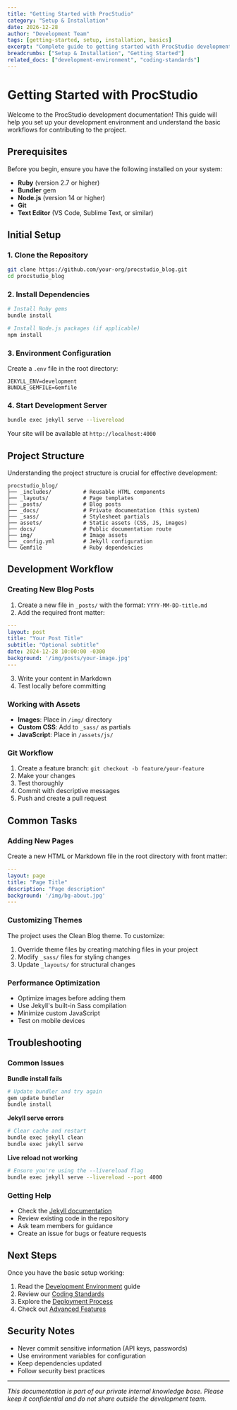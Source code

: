 ```yaml
---
title: "Getting Started with ProcStudio"
category: "Setup & Installation"
date: 2026-12-28
author: "Development Team"
tags: [getting-started, setup, installation, basics]
excerpt: "Complete guide to getting started with ProcStudio development environment and basic workflows."
breadcrumbs: ["Setup & Installation", "Getting Started"]
related_docs: ["development-environment", "coding-standards"]
---
```


# Getting Started with ProcStudio

Welcome to the ProcStudio development documentation! This guide will help you set up your development environment and understand the basic workflows for contributing to the project.

## Prerequisites

Before you begin, ensure you have the following installed on your system:

- **Ruby** (version 2.7 or higher)
- **Bundler** gem
- **Node.js** (version 14 or higher)
- **Git**
- **Text Editor** (VS Code, Sublime Text, or similar)

## Initial Setup

### 1. Clone the Repository

```bash
git clone https://github.com/your-org/procstudio_blog.git
cd procstudio_blog
```

### 2. Install Dependencies

```bash
# Install Ruby gems
bundle install

# Install Node.js packages (if applicable)
npm install
```

### 3. Environment Configuration

Create a `.env` file in the root directory:

```env
JEKYLL_ENV=development
BUNDLE_GEMFILE=Gemfile
```

### 4. Start Development Server

```bash
bundle exec jekyll serve --livereload
```

Your site will be available at `http://localhost:4000`

## Project Structure

Understanding the project structure is crucial for effective development:

```
procstudio_blog/
├── _includes/          # Reusable HTML components
├── _layouts/           # Page templates
├── _posts/             # Blog posts
├── _docs/              # Private documentation (this system)
├── _sass/              # Stylesheet partials
├── assets/             # Static assets (CSS, JS, images)
├── docs/               # Public documentation route
├── img/                # Image assets
├── _config.yml         # Jekyll configuration
└── Gemfile             # Ruby dependencies
```

## Development Workflow

### Creating New Blog Posts

1. Create a new file in `_posts/` with the format: `YYYY-MM-DD-title.md`
2. Add the required front matter:

```yaml
---
layout: post
title: "Your Post Title"
subtitle: "Optional subtitle"
date: 2024-12-28 10:00:00 -0300
background: '/img/posts/your-image.jpg'
---
```

3. Write your content in Markdown
4. Test locally before committing

### Working with Assets

- **Images**: Place in `/img/` directory
- **Custom CSS**: Add to `_sass/` as partials
- **JavaScript**: Place in `/assets/js/`

### Git Workflow

1. Create a feature branch: `git checkout -b feature/your-feature`
2. Make your changes
3. Test thoroughly
4. Commit with descriptive messages
5. Push and create a pull request

## Common Tasks

### Adding New Pages

Create a new HTML or Markdown file in the root directory with front matter:

```yaml
---
layout: page
title: "Page Title"
description: "Page description"
background: '/img/bg-about.jpg'
---
```

### Customizing Themes

The project uses the Clean Blog theme. To customize:

1. Override theme files by creating matching files in your project
2. Modify `_sass/` files for styling changes
3. Update `_layouts/` for structural changes

### Performance Optimization

- Optimize images before adding them
- Use Jekyll's built-in Sass compilation
- Minimize custom JavaScript
- Test on mobile devices

## Troubleshooting

### Common Issues

**Bundle install fails**
```bash
# Update bundler and try again
gem update bundler
bundle install
```

**Jekyll serve errors**
```bash
# Clear cache and restart
bundle exec jekyll clean
bundle exec jekyll serve
```

**Live reload not working**
```bash
# Ensure you're using the --livereload flag
bundle exec jekyll serve --livereload --port 4000
```

### Getting Help

- Check the [Jekyll documentation](https://jekyllrb.com/docs/)
- Review existing code in the repository
- Ask team members for guidance
- Create an issue for bugs or feature requests

## Next Steps

Once you have the basic setup working:

1. Read the [Development Environment](development-environment) guide
2. Review our [Coding Standards](coding-standards)
3. Explore the [Deployment Process](deployment-process)
4. Check out [Advanced Features](advanced-features)

## Security Notes

- Never commit sensitive information (API keys, passwords)
- Use environment variables for configuration
- Keep dependencies updated
- Follow security best practices

---

*This documentation is part of our private internal knowledge base. Please keep it confidential and do not share outside the development team.*

